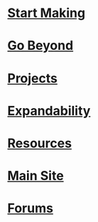 # [Start Making](start-making/intro.md)
# [Go Beyond](go-beyond/intro.md)
# [Projects](projects/intro.md)
# [Expandability](expandability.intro.md)
# [Resources](resources/intro.md)
# [Main Site](https://ghielectronics.com)
# [Forums](https://forums.ghielectronics.com/c/brainpad)